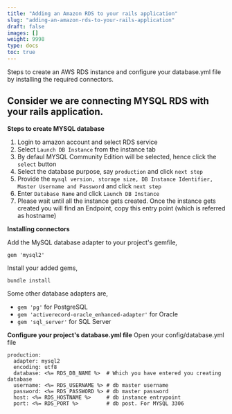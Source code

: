 ```yaml
---
title: "Adding an Amazon RDS to your rails application"
slug: "adding-an-amazon-rds-to-your-rails-application"
draft: false
images: []
weight: 9998
type: docs
toc: true
---
```


Steps to create an AWS RDS instance and configure your database.yml file by installing the required connectors.

## Consider we are connecting MYSQL RDS with your rails application.
**Steps to create MYSQL database**
1. Login to amazon account and select RDS service
2. Select `Launch DB Instance` from the instance tab
3. By defaul MYSQL Community Edition will be selected, hence click the `select` button
4. Select the database purpose, say `production` and click `next step`
5. Provide the `mysql version, storage size, DB Instance Identifier, Master Username and Password` and click `next step`
6. Enter `Database Name` and click `Launch DB Instance`
7. Please wait until all the instance gets created. Once the instance gets created you will find an Endpoint, copy this entry point (which is referred as hostname)

**Installing connectors**

Add the MySQL database adapter to your project's gemfile,

    gem 'mysql2'
Install your added gems,

    bundle install
Some other database adapters are,
* `gem 'pg'` for PostgreSQL
* `gem 'activerecord-oracle_enhanced-adapter'` for Oracle
* `gem 'sql_server'` for SQL Server

**Configure your project's database.yml file**
Open your config/database.yml file 

    production:
      adapter: mysql2
      encoding: utf8
      database: <%= RDS_DB_NAME %>  # Which you have entered you creating database
      username: <%= RDS_USERNAME %> # db master username
      password: <%= RDS_PASSWORD %> # db master password
      host: <%= RDS_HOSTNAME %>     # db instance entrypoint
      port: <%= RDS_PORT %>         # db post. For MYSQL 3306

